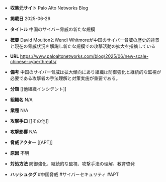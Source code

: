 - **収集元サイト**
Palo Alto Networks Blog

- **掲載日**
2025-06-26

- **タイトル**
中国のサイバー脅威の新たな規模

- **概要**
David MoultonとWendi Whitmoreが中国のサイバー脅威の歴史的背景と現在の脅威状況を解説し新たな規模での攻撃活動の拡大を指摘している

- **URL**
https://www.paloaltonetworks.com/blog/2025/06/new-scale-chinese-cyberthreats/

- **備考**
中国のサイバー脅威は拡大傾向にあり組織は防御強化と継続的な監視が必要である攻撃者の手法理解と対策実施が重要である。

- **分類**
[[他組織インシデント]]

- **組織名**
N/A

- **業種**
N/A

- **攻撃手口**
[[その他]]

- **攻撃影響**
N/A

- **脅威アクター**
[[APT]]

- **原因**
不明

- **対処方法**
防御強化、継続的な監視、攻撃手法の理解、教育啓発

- **ハッシュタグ**
#中国脅威 #サイバーセキュリティ #APT

